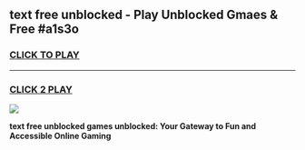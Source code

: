
## text free unblocked - Play Unblocked Gmaes & Free #a1s3o
<h3>
<a href="https://news.freeplayer.one?title=text_free_unblocked&ref=26F">CLICK TO PLAY</a></h3>
<hr>

<h3>
<a href="https://news.freeplayer.one?title=text_free_unblocked&ref=26F">CLICK 2 PLAY</a>
  
</h3>

<a href="https://news.freeplayer.one?title=text_free_unblocked&ref=26F/"><img src="https://clearcache.store/games.png"></a>


**text free unblocked games unblocked: Your Gateway to Fun and Accessible Online Gaming**
